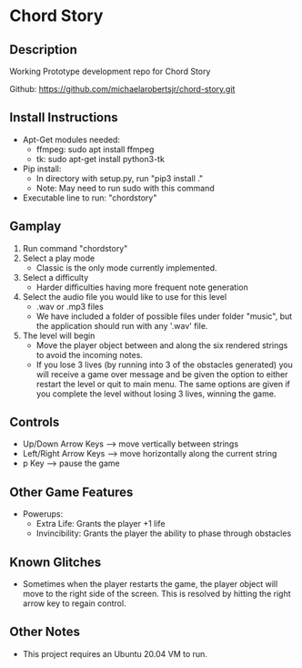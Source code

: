 # Chord Story

## Description
Working Prototype development repo for Chord Story

Github: https://github.com/michaelarobertsjr/chord-story.git

## Install Instructions
* Apt-Get modules needed:
  * ffmpeg: sudo apt install ffmpeg
  * tk: sudo apt-get install python3-tk
* Pip install:
  * In directory with setup.py, run "pip3 install ."
  * Note: May need to run sudo with this command
* Executable line to run: "chordstory"

## Gamplay
1. Run command "chordstory"
2. Select a play mode
   * Classic is the only mode currently implemented.
3. Select a difficulty
   * Harder difficulties having more frequent note generation
4. Select the audio file you would like to use for this level
   * .wav or .mp3 files
   * We have included a folder of possible files under folder "music", but the application should run with any '.wav' file. 
5. The level will begin
   * Move the player object between and along the six rendered strings to avoid the incoming notes. 
   * If you lose 3 lives (by running into 3 of the obstacles generated) you will receive a game over message and be given the option to either restart the level or quit to main menu. The same options are given if you complete the level without losing 3 lives, winning the game.

## Controls
* Up/Down Arrow Keys --> move vertically between strings
* Left/Right Arrow Keys --> move horizontally along the current string
* p Key --> pause the game

## Other Game Features
* Powerups:
  * Extra Life: Grants the player +1 life
  * Invincibility: Grants the player the ability to phase through obstacles 

## Known Glitches
* Sometimes when the player restarts the game, the player object will move to the right side of the screen. This is resolved by hitting the right arrow key to regain control.

## Other Notes
* This project requires an Ubuntu 20.04 VM to run.